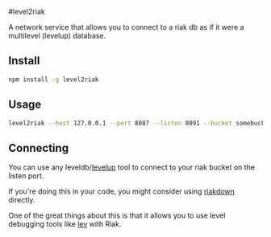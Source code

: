 #level2riak

A network service that allows you to connect to a riak db as if it were a multilevel (levelup) database.

## Install

```sh
npm install -g level2riak
```

## Usage
    
```sh
level2riak --host 127.0.0.1 --port 8087 --listen 8091 --bucket somebucket
```

## Connecting

You can use any leveldb/[levelup](https://github.com/level/levelup) tool to connect to your riak bucket on the listen port.

If you're doing this in your code, you might consider using [riakdown](https://github.com/nlf/riakdown) directly.

One of the great things about this is that it allows you to use level debugging tools like [lev](https://github.com/hij1nx/lev) with Riak.
